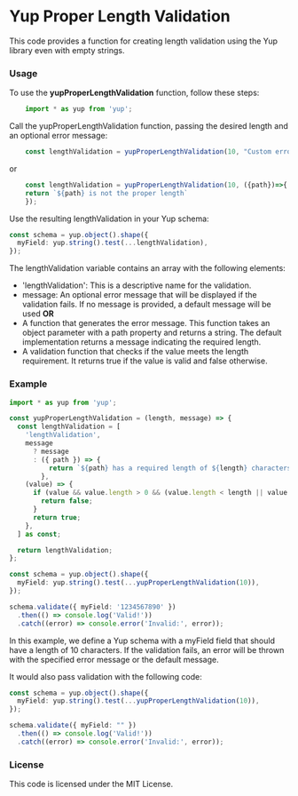 # Yup Proper Length Validation
This code provides a function for creating  length validation using the Yup library even with empty strings.

### Usage

To use the **yupProperLengthValidation** function, follow these steps:

```ts
	import * as yup from 'yup';
```
Call the yupProperLengthValidation function, passing the desired length and an optional error message:

```ts
	const lengthValidation = yupProperLengthValidation(10, "Custom error message");
```

or

```ts
	const lengthValidation = yupProperLengthValidation(10, ({path})=>{
	return `${path} is not the proper length`
	});
```

Use the resulting lengthValidation in your Yup schema:
```ts
const schema = yup.object().shape({
  myField: yup.string().test(...lengthValidation),
});
```
The lengthValidation variable contains an array with the following elements:

- 'lengthValidation': This is a descriptive name for the validation.
- message: An optional error message that will be displayed if the validation fails. If no message is provided, a default message will be used **OR**
- A function that generates the error message. This function takes an object parameter with a path property and returns a string. The default implementation returns a message indicating the required length.
- A validation function that checks if the value meets the length requirement. It returns true if the value is valid and false otherwise.

### Example
```ts
import * as yup from 'yup';

const yupProperLengthValidation = (length, message) => {
  const lengthValidation = [
    'lengthValidation',
    message
      ? message
      : ({ path }) => {
          return `${path} has a required length of ${length} characters`;
        },
    (value) => {
      if (value && value.length > 0 && (value.length < length || value.length > length)) {
        return false;
      }
      return true;
    },
  ] as const;

  return lengthValidation;
};

const schema = yup.object().shape({
  myField: yup.string().test(...yupProperLengthValidation(10)),
});

schema.validate({ myField: '1234567890' })
  .then(() => console.log('Valid!'))
  .catch((error) => console.error('Invalid:', error));
```
In this example, we define a Yup schema with a myField field that should have a length of 10 characters. If the validation fails, an error will be thrown with the specified error message or the default message.

It would also pass validation with the following code:
```ts
const schema = yup.object().shape({
  myField: yup.string().test(...yupProperLengthValidation(10)),
});

schema.validate({ myField: "" })
  .then(() => console.log('Valid!'))
  .catch((error) => console.error('Invalid:', error));

```

### License
This code is licensed under the MIT License.